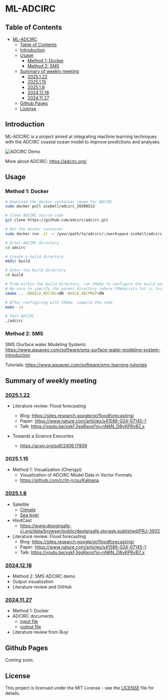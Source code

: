 # ML-ADCIRC

## Table of Contents
- [ML-ADCIRC](#ml-adcirc)
  - [Table of Contents](#table-of-contents)
  - [Introduction](#introduction)
  - [Usage](#usage)
    - [Method 1: Docker](#method-1-docker)
    - [Method 2: SMS](#method-2-sms)
  - [Summary of weekly meeting](#summary-of-weekly-meeting)
    - [2025.1.22](#2025122)
    - [2025.1.15](#2025115)
    - [2025.1.8](#202518)
    - [2024.12.18](#20241218)
    - [2024.11.27](#20241127)
  - [Github Pages](#github-pages)
  - [License](#license)

## Introduction
ML-ADCIRC is a project aimed at integrating machine learning techniques with the ADCIRC coastal ocean model to improve predictions and analyses. 

![ADCIRC Demo](/docs/ADCIRC-demo-1218.gif)

More about ADCIRC: https://adcirc.org/

## Usage

### Method 1: Docker

```bash
# Download the docker container image for ADCIRC
sudo docker pull zcobell/adcirc_20200513

# Clone ADCIRC source code
git clone https://github.com/adcirc/adcirc.git

# Run the docker container
sudo docker run -it -v /your/path/to/adcirc/:/workspace zcobell/adcirc_20200513

# Enter ADCIRC directory
cd adcirc

# Create a build directory
mkdir build

# Enter the build directory
cd build

# From within the build directory, run CMake to configure the build environment
# Be sure to specify the parent directory (where CMakeLists.txt is located)
cmake .. -DBUILD_ADCIRC=ON -BUILD_ADCPREP=ON

# After configuring with CMake, compile the code
make -j4

# Test ADCIRC
./adcirc
```

### Method 2: SMS

SMS (Surface water Modeling System): https://www.aquaveo.com/software/sms-surface-water-modeling-system-introduction

Tutorials: https://www.aquaveo.com/software/sms-learning-tutorials

## Summary of weekly meeting

### [2025.1.22](/docs/yl_Groupmeeting_0122.pdf)
- Literature review: Flood forecasting
  - Blog: https://sites.research.google/gr/floodforecasting/
  - Paper: https://www.nature.com/articles/s41586-024-07145-1
  - Talk: https://youtu.be/xskF3ggRxog?si=nN6N_D8yKPRvB7_x

- Towards a Science Exocortex 
  -  https://arxiv.org/pdf/2406.17809

### 2025.1.15
- Method 1: Visualization (Chengyi)
  - Visualization of ADCIRC Model Data in Vector Formats
  - https://github.com/ccht-ncsu/Kalpana

### [2025.1.8](/docs/yl_Groupmeeting_0108.pdf)
- Satellite
  - [Climate](/docs/climate_satellite.pptx)
  - [Sea level](/docs//sealevel_satellite.pptx)
- HindCast
  - https://www.designsafe-ci.org/data/browser/public/designsafe.storage.published/PRJ-3932
- Literature review: Flood forecasting
  - Blog: https://sites.research.google/gr/floodforecasting/
  - Paper: https://www.nature.com/articles/s41586-024-07145-1
  - Talk: https://youtu.be/xskF3ggRxog?si=nN6N_D8yKPRvB7_x

### [2024.12.18](/docs/yl_Groupmeeting_1218.pptx)
- Method 2: SMS ADCIRC demo 
- Output visualization
- Literature review and GitHub


### [2024.11.27](/docs/yl_Groupmeeting_1127.pptx)
- Method 1: Docker
- ADCIRC documents
  - [input file](https://adcirc.org/home/documentation/users-manual-v53/input-file-descriptions/
  )
  - [output file](https://adcirc.org/home/documentation/users-manual-v53/output-file-descriptions/
  )
- Literature review from Ruyi


## Github Pages

Coming soon.

<!-- ## License
This project is licensed under the MIT License. See the [LICENSE](LICENSE) file for more information. -->

## License

This project is licensed under the MIT License - see the [LICENSE](LICENSE) file for details.

